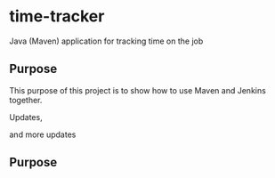 # time-tracker
Java (Maven) application for tracking time on the job

## Purpose

This purpose of this project is to show how to use Maven and Jenkins together.

Updates, 

and more updates

## Purpose
